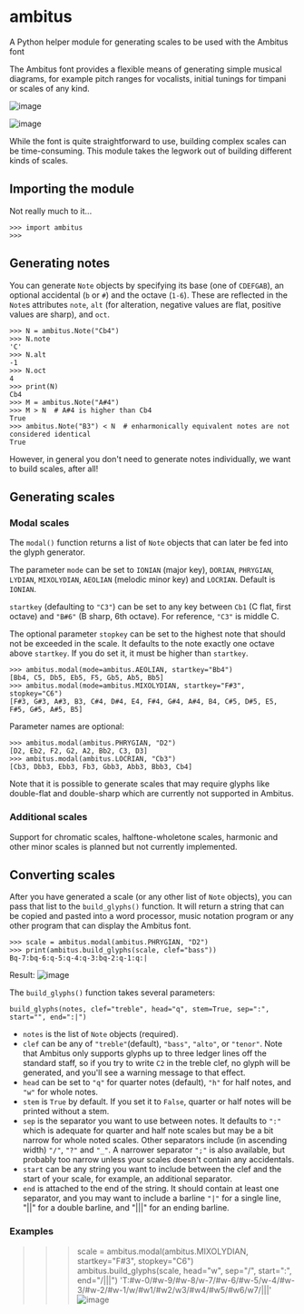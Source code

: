 # ambitus
A Python helper module for generating scales to be used with the Ambitus font

The Ambitus font provides a flexible means of generating simple musical diagrams, for example pitch ranges for vocalists, initial tunings for timpani or scales of any kind.

![image](https://user-images.githubusercontent.com/15966631/155330891-46df6175-9dbc-4ddf-8d58-e77f7058b3cf.png)

![image](https://user-images.githubusercontent.com/15966631/155327908-dade889f-4483-4a28-99ef-da90b3efaef1.png)

While the font is quite straightforward to use, building complex scales can be time-consuming. This module takes the legwork out of building different kinds of scales.

## Importing the module
Not really much to it...

    >>> import ambitus
    >>>

## Generating notes
You can generate `Note` objects by specifying its base (one of `CDEFGAB`), an optional accidental (`b` or `#`) and the octave (`1-6`). These are reflected in the `Note`s attributes `note`, `alt` (for alteration, negative values are flat, positive values are sharp), and `oct`.

    >>> N = ambitus.Note("Cb4")
    >>> N.note
    'C'
    >>> N.alt
    -1
    >>> N.oct
    4
    >>> print(N)
    Cb4
    >>> M = ambitus.Note("A#4")
    >>> M > N  # A#4 is higher than Cb4
    True
    >>> ambitus.Note("B3") < N  # enharmonically equivalent notes are not considered identical
    True

However, in general you don't need to generate notes individually, we want to build scales, after all!

## Generating scales
### Modal scales
The `modal()` function returns a list of `Note` objects that can later be fed into the glyph generator. 

The parameter `mode` can be set to `IONIAN` (major key), `DORIAN`, `PHRYGIAN`, `LYDIAN`, `MIXOLYDIAN`, `AEOLIAN` (melodic minor key) and `LOCRIAN`. Default is `IONIAN`.

`startkey` (defaulting to `"C3"`) can be set to any key between `Cb1` (C flat, first octave) and `"B#6"` (B sharp, 6th octave). For reference, `"C3"` is middle C.

The optional parameter `stopkey` can be set to the highest note that should not be exceeded in the scale. It defaults to the note exactly one octave above `startkey`. If you do set it, it must be higher than `startkey`.

    >>> ambitus.modal(mode=ambitus.AEOLIAN, startkey="Bb4")
    [Bb4, C5, Db5, Eb5, F5, Gb5, Ab5, Bb5]
    >>> ambitus.modal(mode=ambitus.MIXOLYDIAN, startkey="F#3", stopkey="C6")
    [F#3, G#3, A#3, B3, C#4, D#4, E4, F#4, G#4, A#4, B4, C#5, D#5, E5, F#5, G#5, A#5, B5]
    
Parameter names are optional:

    >>> ambitus.modal(ambitus.PHRYGIAN, "D2")
    [D2, Eb2, F2, G2, A2, Bb2, C3, D3]
    >>> ambitus.modal(ambitus.LOCRIAN, "Cb3")
    [Cb3, Dbb3, Ebb3, Fb3, Gbb3, Abb3, Bbb3, Cb4]

Note that it is possible to generate scales that may require glyphs like double-flat and double-sharp which are currently not supported in Ambitus.

### Additional scales
Support for chromatic scales, halftone-wholetone scales, harmonic and other minor scales is planned but not currently implemented.

## Converting scales
After you have generated a scale (or any other list of `Note` objects), you can pass that list to the `build_glyphs()` function. It will return a string that can be copied and pasted into a word processor, music notation program or any other program that can display the Ambitus font.

    >>> scale = ambitus.modal(ambitus.PHRYGIAN, "D2")
    >>> print(ambitus.build_glyphs(scale, clef="bass"))
    Bq-7:bq-6:q-5:q-4:q-3:bq-2:q-1:q:|
    
Result:
![image](https://user-images.githubusercontent.com/15966631/155335143-08796aba-f41d-4948-ba00-97e63feeb483.png)

The `build_glyphs()` function takes several parameters:

    build_glyphs(notes, clef="treble", head="q", stem=True, sep=":", start="", end=":|")
    
 - `notes` is the list of `Note` objects (required).
 - `clef` can be any of `"treble"`(default), `"bass"`, `"alto"`, or `"tenor"`. Note that Ambitus only supports glyphs up to three ledger lines off the standard staff, so if you try to write `C2` in the treble clef, no glyph will be generated, and you'll see a warning message to that effect.
 - `head` can be set to `"q"` for quarter notes (default), `"h"` for half notes, and `"w"` for whole notes.
 - `stem` is `True` by default. If you set it to `False`, quarter or half notes will be printed without a stem.
 - `sep` is the separator you want to use between notes. It defaults to `":"` which is adequate for quarter and half note scales but may be a bit narrow for whole noted scales. Other separators include (in ascending width) `"/"`, `"?"` and `"_"`. A narrower separator `";"` is also available, but probably too narrow unless your scales doesn't contain any accidentals.
 - `start` can be any string you want to include between the clef and the start of your scale, for example, an additional separator.
 - `end` is attached to the end of the string. It should contain at least one separator, and you may want to include a barline `"|"` for a single line, "||" for a double barline, and "|||" for an ending barline.
 
### Examples 

>>> scale = ambitus.modal(ambitus.MIXOLYDIAN, startkey="F#3", stopkey="C6")
>>> ambitus.build_glyphs(scale, head="w", sep="/", start=":", end="/|||")
'T:#w-0/#w-9/#w-8/w-7/#w-6/#w-5/w-4/#w-3/#w-2/#w-1/w/#w1/#w2/w3/#w4/#w5/#w6/w7/|||'
![image](https://user-images.githubusercontent.com/15966631/155342667-fe71d0ab-7711-4917-a9fc-5159d3aae9c5.png)
